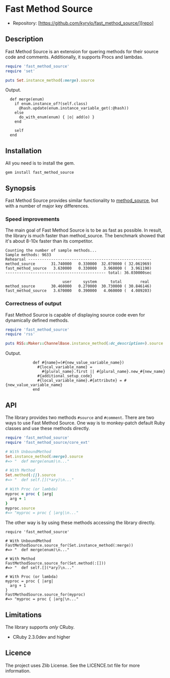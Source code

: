 # Fast Method Source

* Repository: [https://github.com/kyrylo/fast_method_source/][repo]

Description
-----------

Fast Method Source is an extension for quering methods for their source code and
comments. Additionally, it supports Procs and lambdas.

```ruby
require 'fast_method_source'
require 'set'

puts Set.instance_method(:merge).source
```

Output.

```
  def merge(enum)
    if enum.instance_of?(self.class)
      @hash.update(enum.instance_variable_get(:@hash))
    else
      do_with_enum(enum) { |o| add(o) }
    end

    self
  end
```

Installation
------------

All you need is to install the gem.

    gem install fast_method_source

Synopsis
--------

Fast Method Source provides similar functionality to [method_source][ms], but
with a number of major key differences.

### Speed improvements

The main goal of Fast Method Source is to be as fast as possible. In result, the
library is much faster than method_source. The benchmark showed that it's
about 8-10x faster than its competitor.

```
Counting the number of sample methods...
Sample methods: 9633
Rehearsal ------------------------------------------------------
method_source       31.740000   0.330000  32.070000 ( 32.061969)
fast_method_source   3.630000   0.330000   3.960000 (  3.961190)
-------------------------------------------- total: 36.030000sec

                         user     system      total        real
method_source       30.460000   0.270000  30.730000 ( 30.846146)
fast_method_source   3.670000   0.390000   4.060000 (  4.089203)
```

### Correctness of output

Fast Method Source is capable of displaying source code even for dynamically
defined methods.

```ruby
require 'fast_method_source'
require 'rss'

puts RSS::Maker::ChannelBase.instance_method(:dc_description=).source
```

Output.

```
            def #{name}=(#{new_value_variable_name})
              #{local_variable_name} =
                #{plural_name}.first || #{plural_name}.new_#{new_name}
              #{additional_setup_code}
              #{local_variable_name}.#{attribute} = #{new_value_variable_name}
            end
```

API
---

The library provides two methods `#source` and `#comment`. There are two ways to
use Fast Method Source. One way is to monkey-patch default Ruby classes and use
these methods directly.

```ruby
require 'fast_method_source'
require 'fast_method_source/core_ext'

# With UnboundMethod
Set.instance_method(:merge).source
#=> "  def merge(enum)\n..."

# With Method
Set.method(:[]).source
#=> "  def self.[](*ary)\n..."

# With Proc (or lambda)
myproc = proc { |arg|
  arg + 1
}
myproc.source
#=> "myproc = proc { |arg|\n..."
```

The other way is by using these methods accessing the library directly.

```
require 'fast_method_source'

# With UnboundMethod
FastMethodSource.source_for(Set.instance_method(:merge))
#=> "  def merge(enum)\n..."

# With Method
FastMethodSource.source_for(Set.method(:[]))
#=> "  def self.[](*ary)\n..."

# With Proc (or lambda)
myproc = proc { |arg|
  arg + 1
}
FastMethodSource.source_for(myproc)
#=> "myproc = proc { |arg|\n..."
```

Limitations
-----------

The library supports *only* CRuby.

* CRuby 2.3.0dev and higher

Licence
-------

The project uses Zlib License. See the LICENCE.txt file for more information.

[repo]: https://github.com/kyrylo/fast_method_source/ "Home page"
[ms]: https://github.com/banister/method_source
